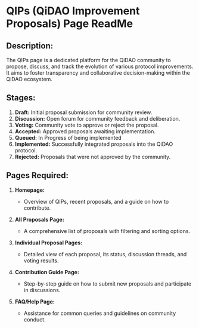 # QIPs (QiDAO Improvement Proposals) Page ReadMe

## Description:
The QIPs page is a dedicated platform for the QiDAO community to propose, discuss, and track the evolution of various protocol improvements. It aims to foster transparency and collaborative decision-making within the QiDAO ecosystem.

## Stages:
1. **Draft:** Initial proposal submission for community review.
2. **Discussion:** Open forum for community feedback and deliberation.
3. **Voting:** Community vote to approve or reject the proposal.
4. **Accepted:** Approved proposals awaiting implementation.
5. **Queued:** In Progress of being implemented
6. **Implemented:** Successfully integrated proposals into the QiDAO protocol.
7. **Rejected:** Proposals that were not approved by the community.

## Pages Required:
1. **Homepage:**
   - Overview of QIPs, recent proposals, and a guide on how to contribute.
   
2. **All Proposals Page:**
   - A comprehensive list of proposals with filtering and sorting options.
   
3. **Individual Proposal Pages:**
   - Detailed view of each proposal, its status, discussion threads, and voting results.
   
4. **Contribution Guide Page:**
   - Step-by-step guide on how to submit new proposals and participate in discussions.
   
5. **FAQ/Help Page:**
   - Assistance for common queries and guidelines on community conduct.